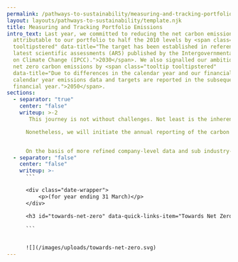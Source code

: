 ```yaml
---
permalink: /pathways-to-sustainability/measuring-and-tracking-portfolio-emissions.html
layout: layouts/pathways-to-sustainability/template.njk
title: Measuring and Tracking Portfolio Emissions
intro_text: Last year, we committed to reducing the net carbon emissions
  attributable to our portfolio to half the 2010 levels by <span class="tooltip
  tooltipstered" data-title="The target has been established in reference to the
  latest scientific assessments (AR5) published by the Intergovernmental Panel
  on Climate Change (IPCC).">2030</span>. We also signalled our ambitions for
  net zero carbon emissions by <span class="tooltip tooltipstered"
  data-title="Due to differences in the calendar year and our financial year,
  calendar year emissions data and targets are reported in the subsequent
  financial year.">2050</span>.
sections:
  - separator: "true"
    center: "false"
    writeup: >-2
       This journey is not without challenges. Not least is the inherent limitations of data availability, timeliness and consistency. The latest datasets for some portfolio companies date back to pre-COVID times. This challenge is even more pronounced as we look back to 2010, and as we look ahead to estimate the size of our ambition by 2030.

      Nonetheless, we will initiate the annual reporting of the carbon emissions of our equities portfolio. In September 2020, Temasek became a supporter of the recommendations of the Task Force on Climate-related Financial Disclosures, as part of our journey.


      On the basis of more refined company-level data and sub industry-level proxies, we have updated our estimates of the carbon emission attributable to our portfolio in the financial year ended 31 March 2011, as shown in the chart below.
  - separator: "false"
    center: "false"
    writeup: >-
      ```

      <div class="date-wrapper">
          <p>(for year ending 31 March)</p>
      </div>

      <h3 id="towards-net-zero" data-quick-links-item="Towards Net Zero">Towards Net Zero</h3>

      ```


      ![](/images/uploads/towards-net-zero.svg)
---
```

